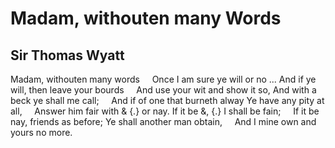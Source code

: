 # Madam, withouten many Words
## Sir Thomas Wyatt
Madam, withouten many words
    Once I am sure ye will or no ...
And if ye will, then leave your bourds
    And use your wit and show it so,
And with a beck ye shall me call;
    And if of one that burneth alway
Ye have any pity at all,
    Answer him fair with & {.} or nay.
If it be &, {.} I shall be fain;
    If it be nay, friends as before;
Ye shall another man obtain,
    And I mine own and yours no more.